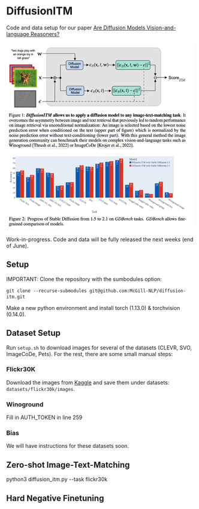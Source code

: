 # DiffusionITM
Code and data setup for our paper [Are Diffusion Models Vision-and-language Reasoners?](https://arxiv.org/abs/2305.16397)

<img src="images/mainfig.jpeg" width="500" height="500">

Work-in-progress. Code and data will be fully released the next weeks (end of June).

## Setup
IMPORTANT: Clone the repository with the sumbodules option:
```
git clone --recurse-submodules git@github.com:McGill-NLP/diffusion-itm.git
```

Make a new python environment and install torch (1.13.0) & torchvision (0.14.0).

## Dataset Setup

Run `setup.sh` to download images for several of the datasets (CLEVR, SVO, ImageCoDe, Pets).
For the rest, there are some small manual steps:

### Flickr30K

Download the images from [Kaggle](https://www.kaggle.com/datasets/hsankesara/flickr-image-dataset) and save them under datasets: `datasets/flickr30k/images`.

<!-- ### ARO

Nothing to do since the ARO repository will download VG and COCO by itself. -->

<!-- ### Pets
Images: https://thor.robots.ox.ac.uk/~vgg/data/pets/images.tar.gz

### CLEVR

```
wget https://zenodo.org/record/8096756/files/images.zip
```

### SVO

Run datasets/svo/download.py

### ImageCoDe

wget https://zenodo.org/record/6518944/files/image-sets.zip -->

### Winoground

Fill in AUTH_TOKEN in line 259

### Bias

We will have instructions for these datasets soon.

## Zero-shot Image-Text-Matching

python3 diffusion_itm.py --task flickr30k

## Hard Negative Finetuning

